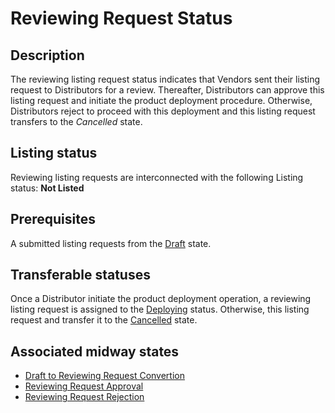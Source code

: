 # Reviewing Request Status
## Description
The reviewing listing request status indicates that Vendors sent their listing request to Distributors for a review. Thereafter, Distributors can approve this listing request and initiate the product deployment procedure. Otherwise, Distributors reject to proceed with this deployment and this listing request transfers to the *Cancelled* state.
## Listing status
Reviewing listing requests are interconnected with the following Listing status:
**Not Listed**
## Prerequisites
A submitted listing requests from the [Draft](draft.html) state.
## Transferable statuses
Once a Distributor initiate the product deployment operation, a reviewing listing request is assigned to the [Deploying](deploying.html) status.
Otherwise, this listing request and transfer it to the [Cancelled](cancelled.html) state.
## Associated midway states
* [Draft to Reviewing Request Convertion](t-3-draft-reviewing.html)
* [Reviewing Request Approval](t-4-reviewing-deploying.html)
* [Reviewing Request Rejection](t-7-reviewing-cancelled)